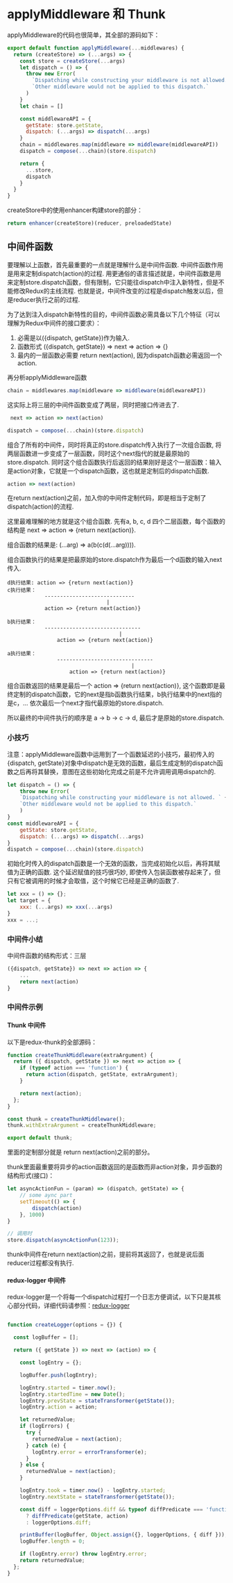 # applyMiddleware 和 Thunk

applyMiddleware的代码也很简单，其全部的源码如下：
```js
export default function applyMiddleware(...middlewares) {
  return (createStore) => (...args) => {
    const store = createStore(...args)
    let dispatch = () => {
      throw new Error(
        `Dispatching while constructing your middleware is not allowed. ` +
        `Other middleware would not be applied to this dispatch.`
      )
    }
    let chain = []

    const middlewareAPI = {
      getState: store.getState,
      dispatch: (...args) => dispatch(...args)
    }
    chain = middlewares.map(middleware => middleware(middlewareAPI))
    dispatch = compose(...chain)(store.dispatch)

    return {
      ...store,
      dispatch
    }
  }
}

```
createStore中的使用enhancer构建store的部分：
```js
return enhancer(createStore)(reducer, preloadedState)
```

## 中间件函数
要理解以上函数，首先最重要的一点就是理解什么是中间件函数. 中间件函数作用是用来定制dispatch(action)的过程. 用更通俗的语言描述就是，中间件函数是用来定制store.dispatch函数，但有限制，它只能往dispatch中注入新特性，但是不能修改Redux的主线流程. 也就是说，中间件改变的过程是dispatch触发以后，但是reducer执行之前的过程.

为了达到注入dispatch新特性的目的，中间件函数必需具备以下几个特征（可以理解为Redux中间件的接口要求）：
1. 必需是以({dispatch, getState})作为输入.
2. 函数形式 ({dispatch, getState}) => next => action => {}
3. 最内的一层函数必需要 return next(action), 因为dispatch函数必需返回一个action.

再分析applyMiddleware函数
```js
chain = middlewares.map(middleware => middleware(middlewareAPI))
```
这实际上将三层的中间件函数变成了两层，同时把接口传进去了.
```js
 next => action => next(action)
```

```js
dispatch = compose(...chain)(store.dispatch)
```
组合了所有的中间件，同时将真正的store.dispatch传入执行了一次组合函数, 将两层函数进一步变成了一层函数，同时这个next指代的就是最原始的store.dispatch. 同时这个组合函数执行后返回的结果刚好是这个一层函数：输入是action对象，它就是一个dispatch函数，这也就是定制后的dispatch函数.
```js
action => next(action)
```
在return next(action)之前，加入你的中间件定制代码，即是相当于定制了dispatch(action)的流程.

这里最难理解的地方就是这个组合函数.
先有a, b, c, d 四个二层函数，每个函数的结构是 next => action => {return next(action)}.

组合函数的结果是: (...arg) => a(b(c(d(...arg)))).

组合函数执行的结果是把最原始的store.dispatch作为最后一个d函数的输入next传入.
```
d执行结果: action => {return next(action)}
c执行结果：
            -----------------------------
                                |
            action => {return next(action)}

b执行结果：
            -------------------------------
                                    |
                action => {return next(action)}

a执行结果：
                -------------------------------
                                        |        
                    action => {return next(action)}

```
组合函数返回的结果是最后一个 action => {return next(action)}, 这个函数即是最终定制的dispatch函数，它的next是指b函数执行结果，b执行结果中的next指的是c，... 依次最后一个next才指代最原始的store.dispatch.

所以最终的中间件执行的顺序是 a -> b -> c -> d, 最后才是原始的store.dispatch.

### 小技巧
注意：applyMiddleware函数中运用到了一个函数延迟的小技巧，最初传入的{dispatch, getState}对象中dispatch是无效的函数，最后生成定制的dispatch函数之后再将其替换，意图在这些初始化完成之前是不允许调用调用dispatch的.
```js
let dispatch = () => {
    throw new Error(
    `Dispatching while constructing your middleware is not allowed. ` +
    `Other middleware would not be applied to this dispatch.`
    )
}
const middlewareAPI = {
    getState: store.getState,
    dispatch: (...args) => dispatch(...args)
}
dispatch = compose(...chain)(store.dispatch)
```
初始化时传入的dispatch函数是一个无效的函数，当完成初始化以后，再将其赋值为正确的函数. 这个延迟赋值的技巧很巧妙, 即使传入包装函数被存起来了，但只有它被调用的时候才会取值，这个时候它已经是正确的函数了.
```js
let xxx = () => {};
let target = {
    xxx: (...args) => xxx(...args)
}
xxx = ...;
```

### 中间件小结
中间件函数的结构形式：三层
```js
({dispatch, getState}) => next => action => {
    ...
    return next(action)
}
```


### 中间件示例
#### Thunk 中间件

以下是redux-thunk的全部源码：
```js
function createThunkMiddleware(extraArgument) {
  return ({ dispatch, getState }) => next => action => {
    if (typeof action === 'function') {
      return action(dispatch, getState, extraArgument);
    }

    return next(action);
  };
}

const thunk = createThunkMiddleware();
thunk.withExtraArgument = createThunkMiddleware;

export default thunk;
```
里面的定制部分就是 return next(action)之前的部分。

thunk里面最重要将异步的action函数返回的是函数而非action对象，异步函数的结构形式(接口)：
```js
let asyncActionFun = (param) => (dispatch, getState) => {
    // some aync part
    setTimeout(() => {
        dispatch(action)
    }, 1000)
}

// 调用时
store.dispatch(asyncActionFun(123));
```
thunk中间件在return next(action)之前，提前将其返回了，也就是说后面reducer过程都没有执行.

#### redux-logger 中间件

redux-logger是一个将每一个dispatch过程打一个日志方便调试，以下只是其核心部分代码，详细代码请参照：[redux-logger](https://github.com/theaqua/redux-logger#readme)

```js

function createLogger(options = {}) {

  const logBuffer = [];

  return ({ getState }) => next => (action) => {

    const logEntry = {};

    logBuffer.push(logEntry);

    logEntry.started = timer.now();
    logEntry.startedTime = new Date();
    logEntry.prevState = stateTransformer(getState());
    logEntry.action = action;

    let returnedValue;
    if (logErrors) {
      try {
        returnedValue = next(action);
      } catch (e) {
        logEntry.error = errorTransformer(e);
      }
    } else {
      returnedValue = next(action);
    }

    logEntry.took = timer.now() - logEntry.started;
    logEntry.nextState = stateTransformer(getState());

    const diff = loggerOptions.diff && typeof diffPredicate === 'function'
      ? diffPredicate(getState, action)
      : loggerOptions.diff;

    printBuffer(logBuffer, Object.assign({}, loggerOptions, { diff }));
    logBuffer.length = 0;

    if (logEntry.error) throw logEntry.error;
    return returnedValue;
  };
}

```



